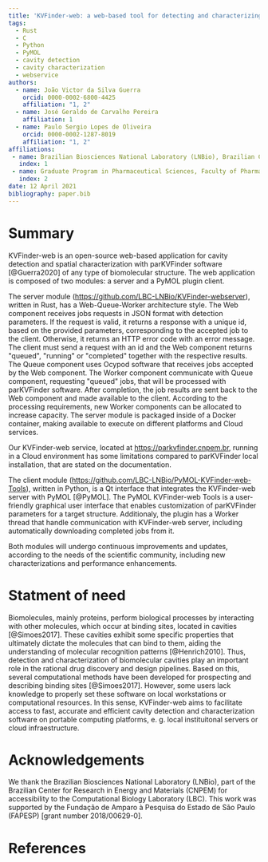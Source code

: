 ```yaml
---
title: 'KVFinder-web: a web-based tool for detecting and characterizing cavities in biomolecules'
tags:
  - Rust
  - C
  - Python
  - PyMOL
  - cavity detection
  - cavity characterization
  - webservice
authors:
  - name: João Victor da Silva Guerra
    orcid: 0000-0002-6800-4425
    affiliation: "1, 2"
  - name: José Geraldo de Carvalho Pereira
    affiliation: 1
  - name: Paulo Sergio Lopes de Oliveira
    orcid: 0000-0002-1287-8019
    affiliation: "1, 2"
affiliations:
 - name: Brazilian Biosciences National Laboratory (LNBio), Brazilian Center for Research in Energy and Materials (CNPEM), Campinas 13083-100, SP, Brazil
   index: 1
 - name: Graduate Program in Pharmaceutical Sciences, Faculty of Pharmaceutic Sciences, University of Campinas, Campinas, SP, Brazil
   index: 2
date: 12 April 2021
bibliography: paper.bib
---
```


# Summary

KVFinder-web is an open-source web-based application for cavity detection and spatial characterization with parKVFinder software [@Guerra2020] of any type of biomolecular structure. The web application is composed of two modules: a server and a PyMOL plugin client. 

The server module (https://github.com/LBC-LNBio/KVFinder-webserver), written in Rust, has a Web-Queue-Worker architecture style. The Web component receives jobs requests in JSON format with detection parameters. If the request is valid, it returns a response with a unique id, based on the provided parameters, corresponding to the accepted job to the client. Otherwise, it returns an HTTP error code with an error message. The client must send a request with an id and the Web component returns "queued", "running" or "completed" together with the respective results. The Queue component uses Ocypod software that receives jobs accepted by the Web component. The Worker component communicate with Queue component, requesting "queued" jobs, that will be processed with parKVFinder software. After completion, the job results are sent back to the Web component and made available to the client. According to the processing requirements, new Worker components can be allocated to increase capacity. The server module is packaged inside of a Docker container, making available to execute on different platforms and Cloud services.

Our KVFinder-web service, located at https://parkvfinder.cnpem.br, running in a Cloud environment has some limitations compared to parKVFinder local installation, that are stated on the documentation.

The client module (https://github.com/LBC-LNBio/PyMOL-KVFinder-web-Tools), written in Python, is a Qt interface that integrates the KVFinder-web server with PyMOL [@PyMOL]. The PyMOL KVFinder-web Tools is a user-friendly graphical user interface that enables customization of parKVFinder parameters for a target structure. Additionaly, the plugin has a Worker thread that handle communication with KVFinder-web server, including automatically downloading completed jobs from it.

Both modules will undergo continuous improvements and updates, according to the needs of the scientific community, including new characterizations and performance enhancements.

# Statment of need

Biomolecules, mainly proteins, perform biological processes by interacting with other molecules, which occur at binding sites, located in cavities [@Simoes2017]. These cavities exhibit some specific properties that ultimately dictate the molecules that can bind to them, aiding the understanding of molecular recognition patterns [@Henrich2010]. Thus, detection and characterization of biomolecular cavities play an important role in the rational drug discovery and design pipelines. Based on this, several computational methods have been developed for prospecting and describing binding sites [@Simoes2017]. However, some users lack knowledge to properly set these software on local workstations or computational resources. In this sense, KVFinder-web aims to facilitate access to fast, accurate and efficient cavity detection and characterization software on portable computing platforms, e. g. local instituitonal servers or cloud infraestructure.

# Acknowledgements

We thank the Brazilian Biosciences National Laboratory (LNBio), part of the Brazilian Center for Research in Energy and Materials (CNPEM) for accessibility to the Computational Biology Laboratory (LBC). This work was supported by the Fundação de Amparo à Pesquisa do Estado de São Paulo (FAPESP) [grant number 2018/00629-0].

# References
